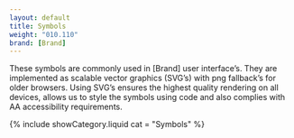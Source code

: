```yaml
---
layout: default
title: Symbols
weight: "010.110"
brand: [Brand]
---
```


<div class="col-sm-7 col-sm-offset-5 category-head">
	These symbols are commonly used in [Brand] user interface&rsquo;s. They are implemented as scalable vector graphics (SVG&rsquo;s) with png fallback&rsquo;s
	for older browsers. Using SVG&rsquo;s ensures the highest quality rendering on all devices, allows us to style the symbols using code and also complies
	with AA accessibility requirements.
</div>

{% include showCategory.liquid  cat = "Symbols" %}